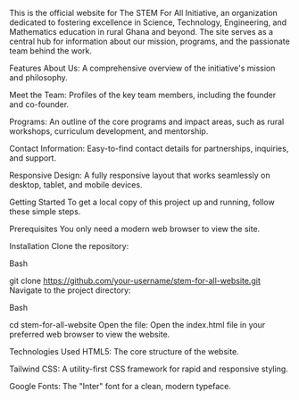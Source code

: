 This is the official website for The STEM For All Initiative, an organization dedicated to fostering excellence in Science, Technology, Engineering, and Mathematics education in rural Ghana and beyond. The site serves as a central hub for information about our mission, programs, and the passionate team behind the work.

Features
About Us: A comprehensive overview of the initiative's mission and philosophy.

Meet the Team: Profiles of the key team members, including the founder and co-founder.

Programs: An outline of the core programs and impact areas, such as rural workshops, curriculum development, and mentorship.

Contact Information: Easy-to-find contact details for partnerships, inquiries, and support.

Responsive Design: A fully responsive layout that works seamlessly on desktop, tablet, and mobile devices.

Getting Started
To get a local copy of this project up and running, follow these simple steps.

Prerequisites
You only need a modern web browser to view the site.

Installation
Clone the repository:

Bash

git clone https://github.com/your-username/stem-for-all-website.git
Navigate to the project directory:

Bash

cd stem-for-all-website
Open the file:
Open the index.html file in your preferred web browser to view the website.

Technologies Used
HTML5: The core structure of the website.

Tailwind CSS: A utility-first CSS framework for rapid and responsive styling.

Google Fonts: The "Inter" font for a clean, modern typeface.


